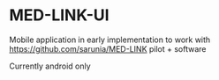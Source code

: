 # MED-LINK-UI

Mobile application in early implementation to work with https://github.com/sarunia/MED-LINK pilot + software

Currently android only

